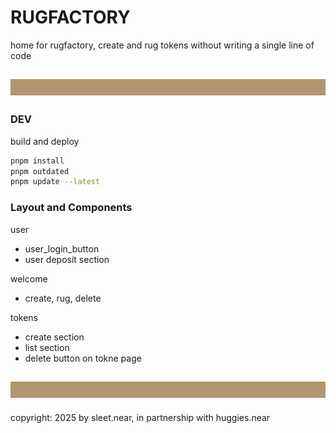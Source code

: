 # RUGFACTORY
home for rugfactory, create and rug tokens without writing a single line of code

![](public/rug_banner_100px_B39570.svg)
---

### DEV
build and deploy

```sh
pnpm install
pnpm outdated
pnpm update --latest
```


### Layout and Components


user
- user_login_button
- user deposit section

welcome
- create, rug, delete

tokens
- create section
- list section
- delete button on tokne page




![](public/rug_banner_100px_B39570.svg)
----

copyright: 2025 by sleet.near, in partnership with huggies.near